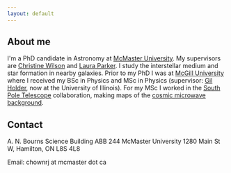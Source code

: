 ```yaml
---
layout: default
---
```


## About me

I'm a PhD candidate in Astronomy at [McMaster University](https://www.mcmaster.ca). My supervisors are [Christine Wilson](https://www.physics.mcmaster.ca/~wilson/) and [Laura Parker](https://www.lcpastro.com). I study the interstellar medium and star formation in nearby galaxies. Prior to my PhD I was at [McGill University](https://www.mcgill.ca) where I received my BSc in Physics and MSc in Physics (supervisor: [Gil Holder](https://physics.illinois.edu/people/directory/profile/gholder), now at the University of Illinois). For my MSc I worked in the [South Pole Telescope](https://pole.uchicago.edu/public/) collaboration, making maps of the [cosmic microwave background](https://en.wikipedia.org/wiki/Cosmic_microwave_background).

## Contact

A. N. Bourns Science Building
ABB 244
McMaster University 
1280 Main St W, Hamilton, ON L8S 4L8

Email: chownrj at mcmaster dot ca





<!-- I study the cold gas in nearby galaxies using radio telescopes. -->

<!-- ## My projects -->

<!-- 1. The gas and dust properties of transition galaxies -->
<!-- 2. The resolved correlation of _WISE_ 12 micron emission and CO -->
<!-- 3. How galactic bars and interactions drive gas inwards and trigger star formation -->

<!-- ## My CV -->

